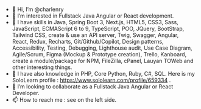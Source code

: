 - 👋 Hi, I’m @charlenry
- 👀 I’m interested in Fullstack Java Angular or React development.
- 🌱 I have skills in Java, Spring Boot 3, Next.js, HTML5, CSS3, Sass, JavaScript, ECMAScript 6 to 9, TypeScript, POO, JQuery, BootStrap, Tailwind CSS, create & use an API server, Twig, Swagger, Angular, React, Redux, Recharts, Git/Github/Copilot, Design patterns, Accessibility, Testing, Debugging, Lighthouse audit, Use Case Diagram, Agile/Scrum, Figma (Mockup & Prototype creation), Trello, Kanboard, create a module/package for NPM, FileZilla, cPanel, Lauyan TOWeb and other interesting things.
- 🌱 I have also knowledge in PHP, Core Python, Ruby, C#, SQL. Here is my SoloLearn profile : https://www.sololearn.com/profile/659334 .
- 💞️ I’m looking to collaborate as a Fullstack Java Angular or React Developer.
- 📫 How to reach me : see on the left side.

<!---
charlenry/charlenry is a ✨ special ✨ repository because its `README.md` (this file) appears on your GitHub profile.
You can click the Preview link to take a look at your changes.
--->
